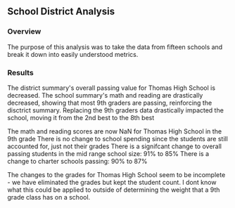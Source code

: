 ## School District Analysis

### Overview

The purpose of this analysis was to take the data from fifteen schools and break it down into easily understood metrics.

### Results

The district summary's overall passing value for Thomas High School is decreased.
The school summary's math and reading are drastically decreased, showing that most 9th graders are passing, reinforcing the disctrict summary.
Replacing the 9th graders data drastically impacted the school, moving it from the 2nd best to the 8th best

The math and reading scores are now NaN for Thomas High School in the 9th grade
There is no change to school spending since the students are still accounted for, just not their grades
There is a signifcant change to overall passing students in the mid range school size: 91% to 85%
There is a change to charter schools passing: 90% to 87%

The changes to the grades for Thomas High School seem to be incomplete - we have eliminated the grades but kept the student count.
I dont know what this could be applied to outside of determining the weight that a 9th grade class has on a school.
